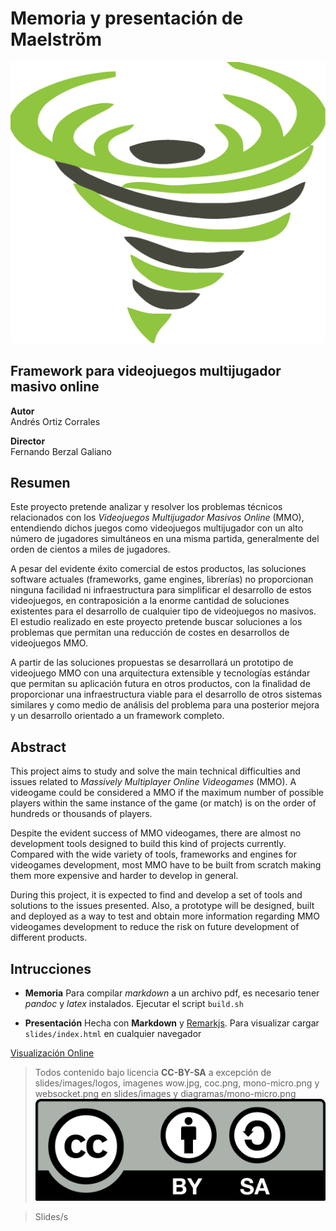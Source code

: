 Memoria y presentación de Maelström
================================

![](imagenes/maelstrom_logo.png)

## Framework para videojuegos multijugador masivo online

**Autor**    
Andrés Ortiz Corrales

**Director**   
Fernando Berzal Galiano

## Resumen
Este proyecto pretende analizar y resolver los problemas técnicos relacionados con los _Videojuegos Multijugador Masivos Online_ (MMO), entendiendo dichos juegos como videojuegos multijugador con un alto número de jugadores simultáneos en una misma partida, generalmente del orden de cientos a miles de jugadores.

A pesar del evidente éxito comercial de estos productos, las soluciones software actuales (frameworks, game engines, librerías) no proporcionan ninguna facilidad ni infraestructura para simplificar el desarrollo de estos videojuegos, en contraposición a la enorme cantidad de soluciones existentes para el desarrollo de cualquier tipo de videojuegos no masivos. El estudio realizado en este proyecto pretende buscar soluciones a los problemas que permitan una reducción de costes en desarrollos de videojuegos MMO.

A partir de las soluciones propuestas se desarrollará un prototipo de videojuego MMO con una arquitectura extensible y tecnologías estándar que permitan su aplicación futura en otros productos, con la finalidad de proporcionar una infraestructura viable para el desarrollo de otros sistemas similares y como medio de análisis del problema para una posterior mejora y un desarrollo orientado a un framework completo.


## Abstract
This project aims to study and solve the main technical difficulties and issues related to _Massively Multiplayer Online Videogames_ (MMO). A videogame could be considered a MMO if the maximum number of possible players within the same instance of the game (or match) is on the order of hundreds or thousands of players.

Despite the evident success of MMO videogames, there are almost no development tools designed to build this kind of projects currently. Compared with the wide variety of tools, frameworks and engines for videogames development, most MMO have to be built from scratch making them more expensive and harder to develop in general.

During this project, it is expected to find and develop a set of tools and solutions to the issues presented. Also, a prototype will be designed, built and deployed as a way to test and obtain more information regarding MMO videogames development to reduce the risk on future development of different products.


## Intrucciones

* **Memoria**
Para compilar _markdown_ a un archivo pdf, es necesario tener _pandoc_ y _latex_ instalados. Ejecutar el script `build.sh`

* **Presentación**
Hecha con **Markdown** y [Remarkjs](https://github.com/gnab/remark). Para visualizar cargar `slides/index.html` en cualquier navegador

[Visualización Online]()



> Todos contenido bajo licencia **CC-BY-SA** a excepción de slides/images/logos, imagenes wow.jpg, coc.png, mono-micro.png y websocket.png en slides/images y diagramas/mono-micro.png
>![](cc-by-sa.png)


>Slides/s 
